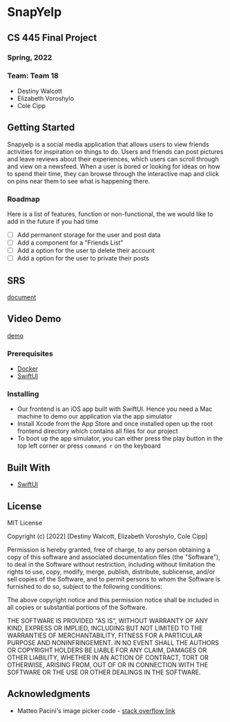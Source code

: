 # SnapYelp
## CS 445 Final Project
### Spring, 2022

### Team: Team 18
- Destiny Walcott
- Elizabeth Voroshylo
- Cole Cipp

## Getting Started

Snapyelp is a social media application that allows users to view friends activities for inspiration on things to do. Users and friends can post pictures and leave reviews about their experiences, which users can scroll through and view on a newsfeed. When a user is bored or looking for ideas on how to spend their time, they can browse through the interactive map and click on pins near them to see what is happening there.   

### Roadmap
Here is a list of features, function or non-functional, the we would like to add in the future if you had time
- [ ] Add permanent storage for the user and post data
- [ ] Add a component for a "Friends List"
- [ ] Add a option for the user tp delete their account
- [ ] Add a option for the user to private their posts

## SRS
[document](https://docs.google.com/document/d/1XIzcDxvqk0s2EKfq9kwLHxLzjQK8xb5tjyCpdFfjh94/edit?usp=sharing)

## Video Demo
[demo](https://user-images.githubusercontent.com/33358373/168333726-ff141a30-fbc3-46e2-b915-e088eb35ed70.mp4)
  
### Prerequisites

* [Docker](https://www.docker.com/)
* [SwiftUI](https://developer.apple.com/xcode/swiftui/)

### Installing
- Our frontend is an iOS app built with SwiftUI. Hence you need a Mac machine to demo our application via the app simulator
- Install Xcode from the App Store and once installed open up the root frontend directory which contains all files for our project
- To boot up the app simulator, you can either press the play button in the top left corner or press `command r` on the keyboard

## Built With
 * [SwiftUI](https://developer.apple.com/xcode/swiftui/) 

## License
MIT License

Copyright (c) [2022] [Destiny Walcott, Elizabeth Voroshylo, Cole Cipp]

Permission is hereby granted, free of charge, to any person obtaining a copy
of this software and associated documentation files (the "Software"), to deal
in the Software without restriction, including without limitation the rights
to use, copy, modify, merge, publish, distribute, sublicense, and/or sell
copies of the Software, and to permit persons to whom the Software is
furnished to do so, subject to the following conditions:

The above copyright notice and this permission notice shall be included in all
copies or substantial portions of the Software.

THE SOFTWARE IS PROVIDED "AS IS", WITHOUT WARRANTY OF ANY KIND, EXPRESS OR
IMPLIED, INCLUDING BUT NOT LIMITED TO THE WARRANTIES OF MERCHANTABILITY,
FITNESS FOR A PARTICULAR PURPOSE AND NONINFRINGEMENT. IN NO EVENT SHALL THE
AUTHORS OR COPYRIGHT HOLDERS BE LIABLE FOR ANY CLAIM, DAMAGES OR OTHER
LIABILITY, WHETHER IN AN ACTION OF CONTRACT, TORT OR OTHERWISE, ARISING FROM,
OUT OF OR IN CONNECTION WITH THE SOFTWARE OR THE USE OR OTHER DEALINGS IN THE
SOFTWARE.

## Acknowledgments
* Matteo Pacini's image picker code - [stack overflow link](https://stackoverflow.com/questions/56515871/how-to-open-the-imagepicker-in-swiftui)

